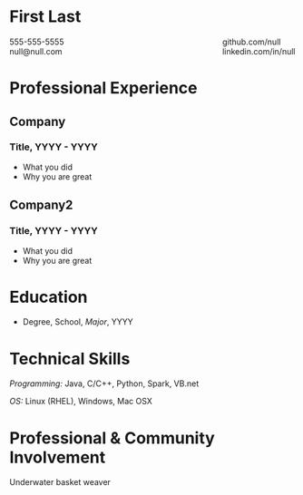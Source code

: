 <link rel="stylesheet" href="style.css">
<link href='http://fonts.googleapis.com/css?family=Raleway|Lato' rel='stylesheet' type='text/css'>

# First Last
  <div style='float: left;'>
    555-555-5555<br/>
    null@null.com
  </div>
  <div style='float: right;'>
    github.com/null<br/>
    linkedin.com/in/null
  </div>
  <div style='clear:both;'></div>

# Professional Experience

## Company
### Title, YYYY - YYYY
  * What you did
  * Why you are great

## Company2
### Title, YYYY - YYYY
  * What you did
  * Why you are great

# Education
  * Degree, School, *Major*, YYYY

# Technical Skills

*Programming:* Java, C/C++, Python, Spark, VB.net

*OS:* Linux (RHEL), Windows, Mac OSX

# Professional & Community Involvement

Underwater basket weaver
